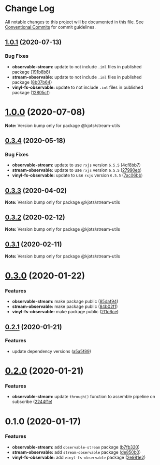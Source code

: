 # Change Log

All notable changes to this project will be documented in this file.
See [Conventional Commits](https://conventionalcommits.org) for commit guidelines.

## [1.0.1](https://github.com/kjots/stream-utils/compare/v1.0.0...v1.0.1) (2020-07-13)


### Bug Fixes

* **observable-stream:** update to not include `.iml` files in published package ([191b8b8](https://github.com/kjots/stream-utils/commit/191b8b836b07acb306937a3c937c725cc0832dec))
* **stream-observable:** update to not include `.iml` files in published package ([8b07b64](https://github.com/kjots/stream-utils/commit/8b07b64bb1742f48a4e1da75c39f417c25172bde))
* **vinyl-fs-observable:** update to not include `.iml` files in published package ([12805cf](https://github.com/kjots/stream-utils/commit/12805cff2690fd27b10012aa83ac7d6c5da8bf6c))





# [1.0.0](https://github.com/kjots/stream-utils/compare/v0.3.4...v1.0.0) (2020-07-08)

**Note:** Version bump only for package @kjots/stream-utils





## [0.3.4](https://github.com/kjots/stream-utils/compare/v0.3.3...v0.3.4) (2020-05-18)


### Bug Fixes

* **observable-stream:** update to use `rxjs` version `6.5.5` ([4cf8bb7](https://github.com/kjots/stream-utils/commit/4cf8bb719836592e72698bf6feef544dcbd0bc0f))
* **stream-observable:** update to use `rxjs` version `6.5.5` ([27990eb](https://github.com/kjots/stream-utils/commit/27990eb5dd05db65637fafdadf289d3ef74d0ccf))
* **vinyl-fs-observable:** update to use `rxjs` version `6.5.5` ([7ac06bb](https://github.com/kjots/stream-utils/commit/7ac06bb8213df689126c302ceef6187c18122e90))





## [0.3.3](https://github.com/kjots/stream-utils/compare/v0.3.2...v0.3.3) (2020-04-02)

**Note:** Version bump only for package @kjots/stream-utils





## [0.3.2](https://github.com/kjots/stream-utils/compare/v0.3.1...v0.3.2) (2020-02-12)

**Note:** Version bump only for package @kjots/stream-utils





## [0.3.1](https://github.com/kjots/stream-utils/compare/v0.3.0...v0.3.1) (2020-02-11)

**Note:** Version bump only for package @kjots/stream-utils





# [0.3.0](https://github.com/kjots/stream-utils/compare/v0.2.1...v0.3.0) (2020-01-22)


### Features

* **observable-stream:** make package public ([85daf94](https://github.com/kjots/stream-utils/commit/85daf941742ede8b37086c1c813ad1cd96d21650))
* **stream-observable:** make package public ([84b02f1](https://github.com/kjots/stream-utils/commit/84b02f1231072ad6be5a473db290e02fc548c995))
* **vinyl-fs-observable:** make package public ([2f1c6ce](https://github.com/kjots/stream-utils/commit/2f1c6ce516b779c73c6363df057c0975743d1e5a))





## [0.2.1](https://github.com/kjots/stream-utils/compare/v0.2.0...v0.2.1) (2020-01-21)


### Features

* update dependency versions ([a5a5f89](https://github.com/kjots/stream-utils/commit/a5a5f89d58325b334b520fea30223586bd8fef1f))





# [0.2.0](https://github.com/kjots/stream-utils/compare/v0.1.0...v0.2.0) (2020-01-21)


### Features

* **observable-stream:** update `through()` function to assemble pipeline on subscribe ([2244f1e](https://github.com/kjots/stream-utils/commit/2244f1e9d33562a0eaac62258812f327d77549eb))





# 0.1.0 (2020-01-17)


### Features

* **observable-stream:** add `observable-stream` package ([b7fb320](https://github.com/kjots/stream-utils/commit/b7fb320d5fc5037cbb47b11684b7e5c87c180ddf))
* **stream-observable:** add `stream-observable` package ([de850b0](https://github.com/kjots/stream-utils/commit/de850b0e3c848f1d7887f83df94b352a4d1a856f))
* **vinyl-fs-observable:** add `vinyl-fs-observable` package ([2e981e2](https://github.com/kjots/stream-utils/commit/2e981e2ce1c86fd441a906f562761a82f43879a8))
